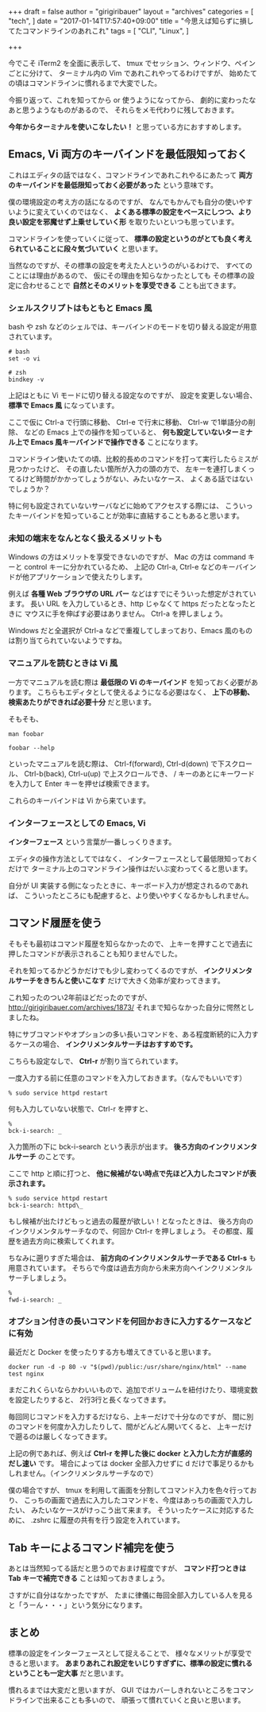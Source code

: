 +++
draft = false
author = "girigiribauer"
layout = "archives"
categories = [
  "tech",
]
date = "2017-01-14T17:57:40+09:00"
title = "今思えば知らずに損してたコマンドラインのあれこれ"
tags = [
  "CLI",
  "Linux",
]

+++

今でこそ iTerm2 を全面に表示して、
tmux でセッション、ウィンドウ、ペインごとに分けて、
ターミナル内の Vim であれこれやってるわけですが、
始めたての頃はコマンドラインに慣れるまで大変でした。

今振り返って、これを知ってから or 使うようになってから、
劇的に変わったなあと思うようなものがあるので、
それらをメモ代わりに残しておきます。

**今年からターミナルを使いこなしたい！** と思っている方におすすめします。



## Emacs, Vi 両方のキーバインドを最低限知っておく

これはエディタの話ではなく、コマンドラインであれこれやるにあたって
**両方のキーバインドを最低限知っておく必要があった** という意味です。

僕の環境設定の考え方の話になるのですが、
なんでもかんでも自分の使いやすいように変えていくのではなく、
**よくある標準の設定をベースにしつつ、より良い設定を邪魔せず上乗せしていく形**
を取りたいといつも思っています。

コマンドラインを使っていくに従って、
**標準の設定というのがとても良く考えられていることに段々気づいていく** と思います。

当然なのですが、その標準の設定を考えた人というのがいるわけで、
すべてのことには理由があるので、
仮にその理由を知らなかったとしても
その標準の設定に合わせることで
**自然とそのメリットを享受できる** ことも出てきます。

### シェルスクリプトはもともと Emacs 風

bash や zsh などのシェルでは、キーバインドのモードを切り替える設定が用意されています。

    # bash
    set -o vi
    
    # zsh
    bindkey -v

上記はともに Vi モードに切り替える設定なのですが、
設定を変更しない場合、 **標準で Emacs 風** になっています。

ここで仮に Ctrl-a で行頭に移動、 Ctrl-e で行末に移動、 Ctrl-w で1単語分の削除、
などの Emacs 上での操作を知っていると、
**何も設定していないターミナル上で Emacs 風キーバインドで操作できる** ことになります。

コマンドライン使いたての頃、比較的長めのコマンドを打って実行したらミスが見つかったけど、
その直したい箇所が入力の頭の方で、
左キーを連打しまくってるけど時間がかかってしょうがない、みたいなケース、
よくある話ではないでしょうか？

特に何も設定されていないサーバなどに始めてアクセスする際には、
こういったキーバインドを知っていることが効率に直結することもあると思います。

### 未知の端末をなんとなく扱えるメリットも

Windows の方はメリットを享受できないのですが、
Mac の方は command キーと control キーに分かれているため、
上記の Ctrl-a, Ctrl-e などのキーバインドが他アプリケーションで使えたりします。

例えば **各種 Web ブラウザの URL バー** などはすでにそういった想定がされています。
長い URL を入力しているとき、http じゃなくて https だったとなったときに
マウスに手を伸ばす必要はありません。 Ctrl-a を押しましょう。

Windows だと全選択が Ctrl-a などで重複してしまっており、Emacs 風のものは割り当てられていないようですね。

### マニュアルを読むときは Vi 風

一方でマニュアルを読む際は **最低限の Vi のキーバインド** を知っておく必要があります。
こちらもエディタとして使えるようになる必要はなく、
**上下の移動、検索あたりができれば必要十分** だと思います。

そもそも、

    man foobar
    
    foobar --help

といったマニュアルを読む際は、
Ctrl-f(forward), Ctrl-d(down) で下スクロール、
Ctrl-b(back), Ctrl-u(up) で上スクロールでき、
/ キーのあとにキーワードを入力して Enter キーを押せば検索できます。

これらのキーバインドは Vi から来ています。

### インターフェースとしての Emacs, Vi

**インターフェース** という言葉が一番しっくりきます。

エディタの操作方法としてではなく、
インターフェースとして最低限知っておくだけで
ターミナル上のコマンドライン操作はだいぶ変わってくると思います。

自分が UI 実装する側になったときに、キーボード入力が想定されるのであれば、
こういったところにも配慮すると、より使いやすくなるかもしれません。



## コマンド履歴を使う

そもそも最初はコマンド履歴を知らなかったので、
上キーを押すことで過去に押したコマンドが表示されることも知りませんでした。

それを知ってるかどうかだけでも少し変わってくるのですが、
**インクリメンタルサーチをきちんと使いこなす** だけで大きく効率が変わってきます。

これ知ったのつい2年前ほどだったのですが、 <http://girigiribauer.com/archives/1873/>
それまで知らなかった自分に愕然としましたね。

特にサブコマンドやオプションの多い長いコマンドを、ある程度断続的に入力するケースの場合、
**インクリメンタルサーチはおすすめです。**

こちらも設定なしで、 **Ctrl-r** が割り当てられています。

一度入力する前に任意のコマンドを入力しておきます。（なんでもいいです）

    % sudo service httpd restart

何も入力していない状態で、Ctrl-r を押すと、

    %
    bck-i-search: _

入力箇所の下に bck-i-search という表示が出ます。
**後ろ方向のインクリメンタルサーチ** のことです。

ここで http と順に打つと、 **他に候補がない時点で先ほど入力したコマンドが表示されます。**

    % sudo service httpd restart
    bck-i-search: httpd\_

もし候補が出たけどもっと過去の履歴が欲しい！となったときは、
後ろ方向のインクリメンタルサーチなので、何回か Ctrl-r を押しましょう。
その都度、履歴を過去方向に検索してくれます。

ちなみに遡りすぎた場合は、 **前方向のインクリメンタルサーチである Ctrl-s** も用意されています。
そちらで今度は過去方向から未来方向へインクリメンタルサーチしましょう。

    %
    fwd-i-search: _

### オプション付きの長いコマンドを何回かおきに入力するケースなどに有効

最近だと Docker を使ったりする方も増えてきていると思います。

    docker run -d -p 80 -v "$(pwd)/public:/usr/share/nginx/html" --name test nginx

まだこれくらいならかわいいもので、追加でボリュームを紐付けたり、環境変数を設定したりすると、
2行3行と長くなってきます。

毎回同じコマンドを入力するだけなら、上キーだけで十分なのですが、
間に別のコマンドを何度か入力したりして、間がどんどん開いてくると、
上キーだけで遡るのは厳しくなってきます。

上記の例であれば、例えば **Ctrl-r を押した後に docker と入力した方が直感的だし速い** です。
場合によっては docker 全部入力せずに d だけで事足りるかもしれません。（インクリメンタルサーチなので）

僕の場合ですが、 tmux を利用して画面を分割してコマンド入力を色々行っており、
こっちの画面で過去に入力したコマンドを、今度はあっちの画面で入力したい、
みたいなケースがけっこう出て来ます。
そういったケースに対応するために、 .zshrc に履歴の共有を行う設定を入れています。



## Tab キーによるコマンド補完を使う

あとは当然知ってる話だと思うのでおまけ程度ですが、
**コマンド打つときは Tab キーで補完できる** ことは知っておきましょう。

さすがに自分はなかったですが、
たまに律儀に毎回全部入力している人を見ると「うーん・・・」という気分になります。



## まとめ

標準の設定をインターフェースとして捉えることで、
様々なメリットが享受できると思います。
**あまりあれこれ設定をいじりすぎずに、標準の設定に慣れるということも一定大事** だと思います。

慣れるまでは大変だと思いますが、
GUI ではカバーしきれないところをコマンドラインで出来ることも多いので、
頑張って慣れていくと良いと思います。
